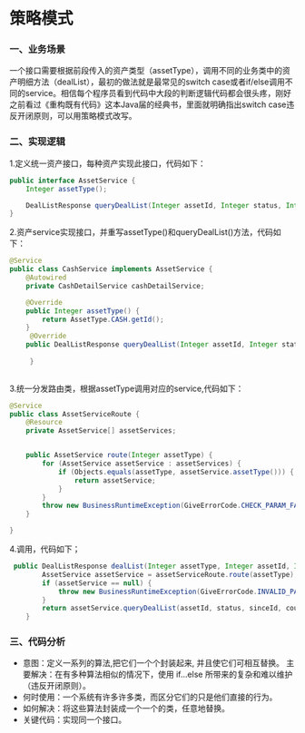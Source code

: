 # 策略模式

### 一、业务场景
一个接口需要根据前段传入的资产类型（assetType），调用不同的业务类中的资产明细方法（dealList），最初的做法就是最常见的switch case或者if/else调用不同的service。相信每个程序员看到代码中大段的判断逻辑代码都会很头疼，刚好之前看过《重构既有代码》这本Java届的经典书，里面就明确指出switch case违反开闭原则，可以用策略模式改写。

<!--more-->

### 二、实现逻辑

1.定义统一资产接口，每种资产实现此接口，代码如下：
```java
public interface AssetService {
    Integer assetType();

    DealListResponse queryDealList(Integer assetId, Integer status, Integer sinceId, Integer count);
}
```
2.资产service实现接口，并重写assetType()和queryDealList()方法，代码如下：

```java
@Service
public class CashService implements AssetService {
    @Autowired
    private CashDetailService cashDetailService;

    @Override
    public Integer assetType() {
        return AssetType.CASH.getId();
    }
	 @Override
    public DealListResponse queryDealList(Integer assetId, Integer status, Integer sinceId, Integer count) {
		   
	 }
    
```
3.统一分发路由类，根据assetType调用对应的service,代码如下：
```java
@Service
public class AssetServiceRoute {
    @Resource
    private AssetService[] assetServices;


    public AssetService route(Integer assetType) {
        for (AssetService assetService : assetServices) {
            if (Objects.equals(assetType, assetService.assetType())) {
                return assetService;
            }
        }
        throw new BusinessRuntimeException(GiveErrorCode.CHECK_PARAM_FAILED);
    }

}
```
4.调用，代码如下；
```java
 public DealListResponse dealList(Integer assetType, Integer assetId, Integer status, Integer sinceId, Integer count) {
        AssetService assetService = assetServiceRoute.route(assetType);
        if (assetService == null) {
            throw new BusinessRuntimeException(GiveErrorCode.INVALID_PARAMS);
        }
        return assetService.queryDealList(assetId, status, sinceId, count);
    }
```
### 三、代码分析
- 意图：定义一系列的算法,把它们一个个封装起来, 并且使它们可相互替换。
主要解决：在有多种算法相似的情况下，使用 if...else 所带来的复杂和难以维护（违反开闭原则）。
- 何时使用：一个系统有许多许多类，而区分它们的只是他们直接的行为。
- 如何解决：将这些算法封装成一个一个的类，任意地替换。
- 关键代码：实现同一个接口。
